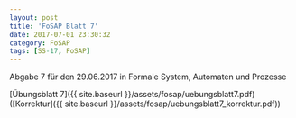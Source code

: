 ```yaml
---
layout: post
title: 'FoSAP Blatt 7'
date: 2017-07-01 23:30:32
category: FoSAP
tags: [SS-17, FoSAP]
---
```


Abgabe 7 für den 29.06.2017 in Formale System, Automaten und Prozesse

[Übungsblatt 7]({{ site.baseurl }}/assets/fosap/uebungsblatt7.pdf) ([Korrektur]({{ site.baseurl }}/assets/fosap/uebungsblatt7_korrektur.pdf))